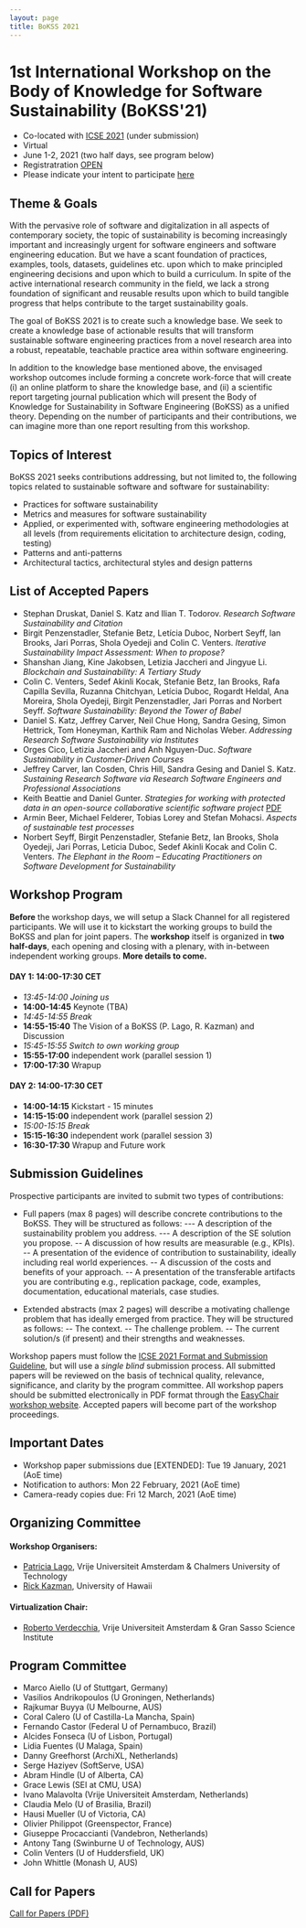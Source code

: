 ```yaml
---
layout: page
title: BoKSS 2021
---
```


# 1st International Workshop on the Body of Knowledge for Software Sustainability (BoKSS'21) 

- Co-located with [ICSE 2021](https://conf.researchr.org/home/icse-2021) (under submission)
- Virtual 
- June 1-2, 2021 (two half days, see program below)
- Registratration [OPEN](https://conf.researchr.org/attending/icse-2021/registration)
- Please indicate your intent to participate [here](https://forms.gle/tmJ9Hs5jijNnHo228)

## Theme & Goals

With the pervasive role of software and digitalization in all aspects of contemporary society, the topic of sustainability is becoming increasingly important and increasingly urgent for software engineers and software engineering education. But we have a scant foundation of practices, examples, tools, datasets, guidelines etc. upon which to make principled engineering decisions and upon which to build a curriculum. In spite of the active international research community in the field, we lack a strong foundation of significant and reusable results upon which to build tangible progress that helps contribute to the target sustainability goals.

The goal of BoKSS 2021 is to create such a knowledge base. We seek to create a knowledge base of actionable results that will transform sustainable software engineering practices from a novel research area into a robust, repeatable, teachable practice area within software engineering.

In addition to the knowledge base mentioned above, the envisaged workshop outcomes include forming a concrete work-force that will create (i) an online platform to share the knowledge base, and (ii) a scientific report targeting journal publication which will present the Body of Knowledge for Sustainability in Software Engineering (BoKSS) as a unified theory. Depending on the number of participants and their contributions, we can imagine more than one report resulting from this workshop.

## Topics of Interest

BoKSS 2021 seeks contributions addressing, but not limited to, the following
topics related to sustainable software and software for sustainability:
- Practices for software sustainability
- Metrics and measures for software sustainability
- Applied, or experimented with, software engineering methodologies at all levels (from requirements elicitation to architecture design, coding, testing)
- Patterns and anti-patterns
- Architectural tactics, architectural styles and design patterns

## List of Accepted Papers
- Stephan Druskat, Daniel S. Katz and Ilian T. Todorov. *Research Software Sustainability and Citation*
- Birgit Penzenstadler, Stefanie Betz, Letícia Duboc, Norbert Seyff, Ian Brooks, Jari Porras, Shola Oyedeji and Colin C. Venters. *Iterative Sustainability Impact Assessment: When to propose?*
- Shanshan Jiang, Kine Jakobsen, Letizia Jaccheri and Jingyue Li. *Blockchain and Sustainability: A Tertiary Study*
- Colin C. Venters, Sedef Akinli Kocak, Stefanie Betz, Ian Brooks, Rafa Capilla Sevilla, Ruzanna Chitchyan, Letícia Duboc, Rogardt Heldal, Ana Moreira, Shola Oyedeji, Birgit Penzenstadler, Jari Porras and Norbert Seyff. *Software Sustainability: Beyond the Tower of Babel*
- Daniel S. Katz, Jeffrey Carver, Neil Chue Hong, Sandra Gesing, Simon Hettrick, Tom Honeyman, Karthik Ram and Nicholas Weber. *Addressing Research Software Sustainability via Institutes*
- Orges Cico, Letizia Jaccheri and Anh Nguyen-Duc. *Software Sustainability in Customer-Driven Courses*
- Jeffrey Carver, Ian Cosden, Chris Hill, Sandra Gesing and Daniel S. Katz. *Sustaining Research Software via Research Software Engineers and Professional Associations*
- Keith Beattie and Daniel Gunter. *Strategies for working with protected data in an open-source collaborative scientific software project* [PDF](https://arxiv.org/abs/2103.01880v1)
- Armin Beer, Michael Felderer, Tobias Lorey and Stefan Mohacsi. *Aspects of sustainable test processes*
- Norbert Seyff, Birgit Penzenstadler, Stefanie Betz, Ian Brooks, Shola Oyedeji, Jari Porras, Leticia Duboc, Sedef Akinli Kocak and Colin C. Venters. *The Elephant in the Room – Educating Practitioners on Software Development for Sustainability*

## Workshop Program 
**Before** the workshop days, we will setup a Slack Channel for all registered participants. We will use it to kickstart the working groups to build the BoKSS and plan for joint papers.
The **workshop** itself is organized in **two half-days**, each opening and closing with a plenary, with in-between independent working groups. **More details to come.**

#### DAY 1: 14:00-17:30 CET
- *13:45-14:00 Joining us*
- **14:00-14:45** Keynote (TBA)
- *14:45-14:55 Break*
- **14:55-15:40** The Vision of a BoKSS (P. Lago, R. Kazman) and Discussion
- *15:45-15:55 Switch to own working group*
- **15:55-17:00** independent work (parallel session 1)
- **17:00-17:30** Wrapup

#### DAY 2: 14:00-17:30 CET
- **14:00-14:15** Kickstart - 15 minutes
- **14:15-15:00** independent work (parallel session 2)
- *15:00-15:15 Break*
- **15:15-16:30** independent work (parallel session 3)
- **16:30-17:30** Wrapup and Future work


## Submission Guidelines 

Prospective participants are invited to submit two types of contributions:
- Full papers (max 8 pages) will describe concrete contributions to the BoKSS. They will be structured as follows:
--- A description of the sustainability problem you address.
--- A description of the SE solution you propose.
-- A discussion of how results are measurable (e.g., KPIs).
-- A presentation of the evidence of contribution to sustainability, ideally including real world experiences.
-- A discussion of the costs and benefits of your approach.
-- A presentation of the transferable artifacts you are contributing e.g., replication package, code, examples, documentation, educational materials, case studies.

- Extended abstracts (max 2 pages) will describe a motivating challenge problem that has ideally emerged from practice. They will be structured as follows:
-- The context.
-- The challenge problem.
-- The current solution/s (if present) and their strengths and weaknesses.

Workshop papers must follow the [ICSE 2021 Format and Submission Guideline](https://conf.researchr.org/track/icse-2021/icse-2021-papers#Call-for-Papers), but will use a *single blind* submission process. All submitted papers will be reviewed on the basis of technical quality, relevance, significance, and clarity by the program committee. All workshop papers should be submitted electronically in PDF format through the [EasyChair workshop website](https://easychair.org/conferences/?conf=bokss2021). Accepted papers will become part of the workshop proceedings.

## Important Dates 
- Workshop paper submissions due [EXTENDED]: Tue 19 January, 2021 (AoE time)
- Notification to authors: Mon 22 February, 2021 (AoE time)
- Camera-ready copies due: Fri 12 March, 2021 (AoE time)

## Organizing Committee
#### Workshop Organisers:
- [Patricia Lago](http://patricialago.nl), Vrije Universiteit Amsterdam & Chalmers University of Technology
- [Rick Kazman](https://shidler.hawaii.edu/itm/directory/rick-kazman), University of Hawaii

#### Virtualization Chair:
- [Roberto Verdecchia](http://robertoverdecchia.github.io), Vrije Universiteit Amsterdam & Gran Sasso Science Institute

## Program Committee

- Marco Aiello (U of Stuttgart, Germany)
- Vasilios Andrikopoulos (U Groningen, Netherlands)     
- Rajkumar Buyya (U Melbourne, AUS)
- Coral Calero (U of Castilla-La Mancha, Spain)
- Fernando Castor (Federal U of Pernambuco, Brazil)
- Alcides Fonseca (U of Lisbon, Portugal)
- Lidia Fuentes (U Malaga, Spain)
- Danny Greefhorst (ArchiXL, Netherlands)
- Serge Haziyev (SoftServe, USA)
- Abram Hindle (U of Alberta, CA)
- Grace Lewis (SEI at CMU, USA)
- Ivano Malavolta (Vrije Universiteit Amsterdam, Netherlands)
- Claudia Melo (U of Brasilia, Brazil)
- Hausi Mueller (U of Victoria, CA)
- Olivier Philippot (Greenspector, France)
- Giuseppe Procaccianti (Vandebron, Netherlands)
- Antony Tang (Swinburne U of Technology, AUS)
- Colin Venters (U of Huddersfield, UK)
- John Whittle (Monash U, AUS)

## Call for Papers 

[Call for Papers (PDF)](https://tinyurl.com/y6r8yy2b)
